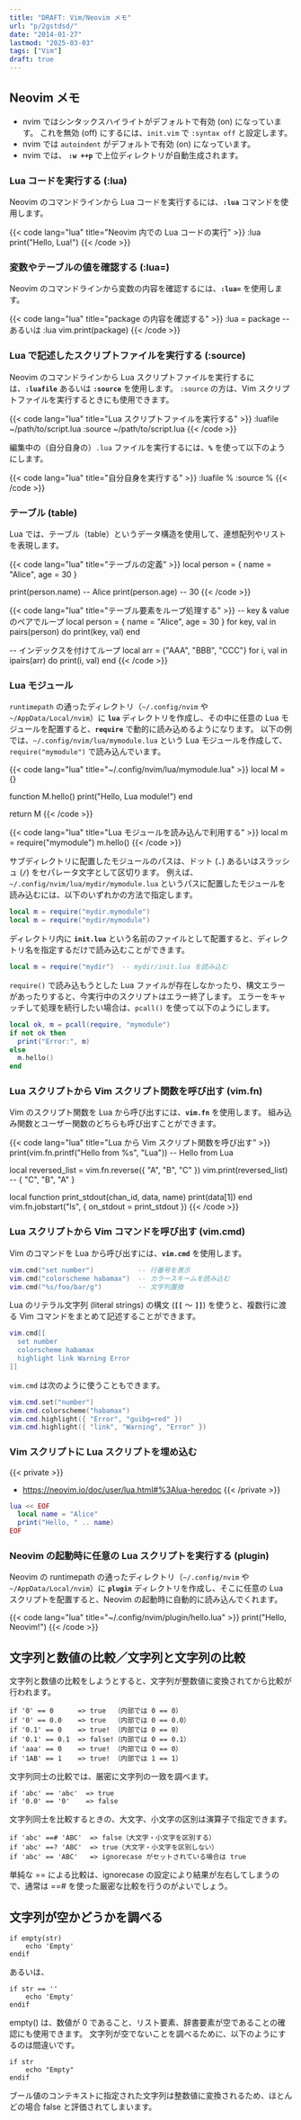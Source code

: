 ```yaml
---
title: "DRAFT: Vim/Neovim メモ"
url: "p/2gstdsd/"
date: "2014-01-27"
lastmod: "2025-03-03"
tags: ["Vim"]
draft: true
---
```


Neovim メモ
----

- nvim ではシンタックスハイライトがデフォルトで有効 (on) になっています。
  これを無効 (off) にするには、`init.vim` で `:syntax off` と設定します。
- nvim では `autoindent` がデフォルトで有効 (on) になっています。
- nvim では、 **`:w ++p`** で上位ディレクトリが自動生成されます。

### Lua コードを実行する (:lua)

Neovim のコマンドラインから Lua コードを実行するには、**`:lua`** コマンドを使用します。

{{< code lang="lua" title="Neovim 内での Lua コードの実行" >}}
:lua print("Hello, Lua!")
{{< /code >}}

### 変数やテーブルの値を確認する (:lua=)

Neovim のコマンドラインから変数の内容を確認するには、**`:lua=`** を使用します。

{{< code lang="lua" title="package の内容を確認する" >}}
:lua = package   -- あるいは
:lua vim.print(package)
{{< /code >}}

### Lua で記述したスクリプトファイルを実行する (:source)

Neovim のコマンドラインから Lua スクリプトファイルを実行するには、**`:luafile`** あるいは **`:source`** を使用します。
`:source` の方は、Vim スクリプトファイルを実行するときにも使用できます。

{{< code lang="lua" title="Lua スクリプトファイルを実行する" >}}
:luafile ~/path/to/script.lua
:source ~/path/to/script.lua
{{< /code >}}

編集中の（自分自身の）`.lua` ファイルを実行するには、**`%`** を使って以下のようにします。

{{< code lang="lua" title="自分自身を実行する" >}}
:luafile %
:source %
{{< /code >}}

### テーブル (table)

Lua では、テーブル（table）というデータ構造を使用して、連想配列やリストを表現します。

{{< code lang="lua" title="テーブルの定義" >}}
local person = {
  name = "Alice",
  age = 30
}

print(person.name)  -- Alice
print(person.age)   -- 30
{{< /code >}}

{{< code lang="lua" title="テーブル要素をループ処理する" >}}
-- key & value のペアでループ
local person = {
  name = "Alice",
  age = 30
}
for key, val in pairs(person) do
  print(key, val)
end

-- インデックスを付けてループ
local arr = {"AAA", "BBB", "CCC"}
for i, val in ipairs(arr) do
  print(i, val)
end
{{< /code >}}

### Lua モジュール

`runtimepath` の通ったディレクトリ（`~/.config/nvim` や `~/AppData/Local/nvim`）に **`lua`** ディレクトリを作成し、その中に任意の Lua モジュールを配置すると、**`require`** で動的に読み込めるようになります。
以下の例では、`~/.config/nvim/lua/mymodule.lua` という Lua モジュールを作成して、`require("mymodule")` で読み込んでいます。

{{< code lang="lua" title="~/.config/nvim/lua/mymodule.lua" >}}
local M = {}

function M.hello()
  print("Hello, Lua module!")
end

return M
{{< /code >}}

{{< code lang="lua" title="Lua モジュールを読み込んで利用する" >}}
local m = require("mymodule")
m.hello()
{{< /code >}}

サブディレクトリに配置したモジュールのパスは、ドット (**`.`**) あるいはスラッシュ (**`/`**) をセパレータ文字として区切ります。
例えば、`~/.config/nvim/lua/mydir/mymodule.lua` というパスに配置したモジュールを読み込むには、以下のいずれかの方法で指定します。

```lua
local m = require("mydir.mymodule")
local m = require("mydir/mymodule")
```

ディレクトリ内に **`init.lua`** という名前のファイルとして配置すると、ディレクトリ名を指定するだけで読み込むことができます。

```lua
local m = require("mydir")  -- mydir/init.lua を読み込む
```

`require()` で読み込もうとした Lua ファイルが存在しなかったり、構文エラーがあったりすると、今実行中のスクリプトはエラー終了します。
エラーをキャッチして処理を続行したい場合は、`pcall()` を使って以下のようにします。

```lua
local ok, m = pcall(require, "mymodule")
if not ok then
  print("Error:", m)
else
  m.hello()
end
```

### Lua スクリプトから Vim スクリプト関数を呼び出す (vim.fn)

Vim のスクリプト関数を Lua から呼び出すには、**`vim.fn`** を使用します。
組み込み関数とユーザー関数のどちらも呼び出すことができます。

{{< code lang="lua" title="Lua から Vim スクリプト関数を呼び出す" >}}
print(vim.fn.printf("Hello from %s", "Lua"))  -- Hello from Lua

local reversed_list = vim.fn.reverse({ "A", "B", "C" })
vim.print(reversed_list)  -- { "C", "B", "A" }

local function print_stdout(chan_id, data, name)
    print(data[1])
end
vim.fn.jobstart("ls", { on_stdout = print_stdout })
{{< /code >}}

### Lua スクリプトから Vim コマンドを呼び出す (vim.cmd)

Vim のコマンドを Lua から呼び出すには、**`vim.cmd`** を使用します。

```lua
vim.cmd("set number")           -- 行番号を表示
vim.cmd("colorscheme habamax")  -- カラースキームを読み込む
vim.cmd("%s/foo/bar/g")         -- 文字列置換
```

Lua のリテラル文字列 (literal strings) の構文 (**`[[`** 〜 **`]]`**) を使うと、複数行に渡る Vim コマンドをまとめて記述することができます。

```lua
vim.cmd[[
  set number
  colorscheme habamax
  highlight link Warning Error
]]
```

`vim.cmd` は次のように使うこともできます。

```lua
vim.cmd.set("number")
vim.cmd.colorscheme("habamax")
vim.cmd.highlight({ "Error", "guibg=red" })
vim.cmd.highlight({ "link", "Warning", "Error" })
```

### Vim スクリプトに Lua スクリプトを埋め込む

{{< private >}}
- https://neovim.io/doc/user/lua.html#%3Alua-heredoc
{{< /private >}}

```lua
lua << EOF
  local name = "Alice"
  print("Hello, " .. name)
EOF
```

### Neovim の起動時に任意の Lua スクリプトを実行する (plugin)

Neovim の runtimepath の通ったディレクトリ（`~/.config/nvim` や `~/AppData/Local/nvim`）に **`plugin`** ディレクトリを作成し、そこに任意の Lua スクリプトを配置すると、Neovim の起動時に自動的に読み込んでくれます。

{{< code lang="lua" title="~/.config/nvim/plugin/hello.lua" >}}
print("Hello, Neovim!")
{{< /code >}}


文字列と数値の比較／文字列と文字列の比較
----

文字列と数値の比較をしようとすると、文字列が整数値に変換されてから比較が行われます。

```
if '0' == 0      => true  （内部では 0 == 0）
if '0' == 0.0    => true  （内部では 0 == 0.0）
if '0.1' == 0    => true! （内部では 0 == 0）
if '0.1' == 0.1  => false!（内部では 0 == 0.1）
if 'aaa' == 0    => true! （内部では 0 == 0）
if '1AB' == 1    => true! （内部では 1 == 1）
```

文字列同士の比較では、厳密に文字列の一致を調べます。

```
if 'abc' == 'abc'  => true
if '0.0' == '0'    => false
```

文字列同士を比較するときの、大文字、小文字の区別は演算子で指定できます。

```
if 'abc' ==# 'ABC'  => false（大文字・小文字を区別する）
if 'abc' ==? 'ABC'  => true（大文字・小文字を区別しない）
if 'abc' == 'ABC'   => ignorecase がセットされている場合は true
```

単純な == による比較は、ignorecase の設定により結果が左右してしまうので、通常は ==# を使った厳密な比較を行うのがよいでしょう。


文字列が空かどうかを調べる
----

```
if empty(str)
    echo 'Empty'
endif
```

あるいは、

```
if str == ''
    echo 'Empty'
endif
```

empty() は、数値が 0 であること、リスト要素、辞書要素が空であることの確認にも使用できます。
文字列が空でないことを調べるために、以下のようにするのは間違いです。

```
if str
    echo "Empty"
endif
```

ブール値のコンテキストに指定された文字列は整数値に変換されるため、ほとんどの場合 false と評価されてしまいます。

